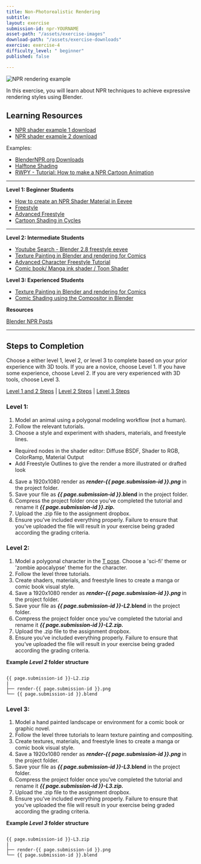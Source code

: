 ```yaml
---
title: Non-Photorealistic Rendering
subtitle: 
layout: exercise
submission-id: npr-YOURNAME
asset-path: "/assets/exercise-images"
download-path: "/assets/exercise-downloads"
exercise: exercise-4
difficulty_level: " beginner"
published: false

---
```

![NPR rendering example]({{site.baseurl}}{{page.asset-path}}/npr-exercise.png)

In this exercise, you will learn about NPR techniques to achieve expressive rendering styles using Blender.

## Learning Resources

- [NPR shader example 1 download]({{site.baseurl}}{{page.download-path}}/npr-shader-demo.blend)
- [NPR shader example 2 download]({{site.baseurl}}{{page.download-path}}/npr-demo.zip)

Examples:

- [BlenderNPR.org Downloads](http://blendernpr.org/downloads/)
- [Halftone Shading](https://sharkigator.wordpress.com/2016/01/23/screentone-shading/)
- [RWPY - Tutorial\: How to make a NPR Cartoon Animation](https://www.youtube.com/watch?v=9iHuw8mB0M4)


***

**Level 1: Beginner Students**

- [How to create an NPR Shader Material in Eevee](https://www.youtube.com/watch?v=t91X4eukZY4)
- [Freestyle](https://www.lynda.com/Blender-tutorials/Quick-strokes-freestyle-line-boil/573135/5024027-4.html?org=psu.edu)
- [Advanced Freestyle](https://www.lynda.com/Blender-tutorials/Quick-strokes-freestyle-line-boil/573135/5024027-4.html?org=psu.edu)
- [Cartoon Shading in Cycles](https://www.lynda.com/Blender-tutorials/Cartoon-shading-cycles/573135/5024029-4.html?org=psu.edu)

***

**Level 2: Intermediate Students**

- [Youtube Search - Blender 2.8 freestyle eevee](https://www.youtube.com/results?search_query=blender+2.8+freestyle+eevee)
- [Texture Painting in Blender and rendering for Comics](https://www.youtube.com/watch?v=vIBmH8rVoIA)
- [Advanced Character Freestyle Tutorial](https://www.youtube.com/watch?v=6Tm3yQHrqbE)
- [Comic book/ Manga ink shader / Toon Shader](https://www.youtube.com/watch?v=19yXM13sw6A)

**Level 3: Experienced Students**

- [Texture Painting in Blender and rendering for Comics](https://www.youtube.com/watch?v=vIBmH8rVoIA)
- [Comic Shading using the Compositor in Blender](https://www.youtube.com/watch?v=anIFTskTUKI)


**Resources**

[Blender NPR Posts](https://blendernpr.org/posts/)

***

## Steps to Completion

Choose a either level 1, level 2, or level 3 to complete based on your prior experience with 3D tools. If you are a novice, choose Level 1. If you have some experience, choose Level 2. If you are very experienced with 3D tools, choose Level 3.

[Level 1 and 2 Steps](#level-1) | [Level 2 Steps](#level-2) | [Level 3 Steps](#level-3)

### <a name="level-1"></a>Level 1:

1. Model an animal using a polygonal modeling workflow (not a human).
2. Follow the relevant tutorials.
3. Choose a style and experiment with shaders, materials, and freestyle lines.
  - Required nodes in the shader editor: Diffuse BSDF, Shader to RGB, ColorRamp, Material Output
  - Add Freestyle Outlines to give the render a more illustrated or drafted look
4. Save a 1920x1080 render as **_render-{{ page.submission-id }}.png_** in the project folder.
6. Save your file as **_{{ page.submission-id }}_.blend** in the project folder.
7. Compress the project folder once you’ve completed the tutorial and rename it **_{{ page.submission-id }}.zip._**
8. Upload the .zip file to the assignment dropbox.
9. Ensure you’ve included everything properly. Failure to ensure that you’ve uploaded the file will result in your exercise being graded according the grading criteria.

### <a name="level-2"></a>Level 2:

1. Model a polygonal character in the [T pose](https://www.animatorisland.com/the-t-pose-all-about-the-mighty-blueprint/?v=7516fd43adaa). Choose a 'sci-fi' theme or 'zombie apocalypse' theme for the character.
2. Follow the level three tutorials.
3. Create shaders, materials, and freestyle lines to create a manga or comic book visual style.
4. Save a 1920x1080 render as **_render-{{ page.submission-id }}.png_** in the project folder.
6. Save your file as **_{{ page.submission-id }}-L2_.blend** in the project folder.
7. Compress the project folder once you’ve completed the tutorial and rename it **_{{ page.submission-id }}-L2.zip._**
8. Upload the .zip file to the assignment dropbox.
9. Ensure you’ve included everything properly. Failure to ensure that you’ve uploaded the file will result in your exercise being graded according the grading criteria.

**Example _Level 2_ folder structure**

```

{{ page.submission-id }}-L2.zip
|
├── render-{{ page.submission-id }}.png
└── {{ page.submission-id }}.blend

```

### <a name="level-3"></a>Level 3:

1. Model a hand painted landscape or environment for a comic book or graphic novel.
2. Follow the level three tutorials to learn texture painting and compositing.
3. Create textures, materials, and freestyle lines to create a manga or comic book visual style.
4. Save a 1920x1080 render as **_render-{{ page.submission-id }}.png_** in the project folder.
6. Save your file as **_{{ page.submission-id }}-L3_.blend** in the project folder.
7. Compress the project folder once you’ve completed the tutorial and rename it **_{{ page.submission-id }}-L3.zip._**
8. Upload the .zip file to the assignment dropbox.
9. Ensure you’ve included everything properly. Failure to ensure that you’ve uploaded the file will result in your exercise being graded according the grading criteria.

**Example _Level 3_ folder structure**

```

{{ page.submission-id }}-L3.zip
|
├── render-{{ page.submission-id }}.png
└── {{ page.submission-id }}.blend

```